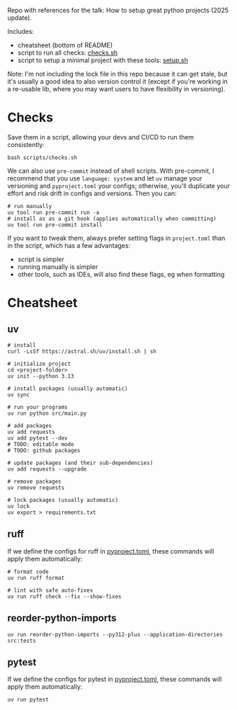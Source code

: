 Repo with references for the talk: How to setup great python projects (2025 update).

Includes:
- cheatsheet (bottom of README)
- script to run all checks: [checks.sh](./scripts/checks.sh)
- script to setup a minimal project with these tools: [setup.sh](./scripts/setup.sh)

Note: I'm not including the lock file in this repo because it can get stale, but it's usually a good idea to also version control it (except if you're working in a re-usable lib, where you may want users to have flexibility in versioning).

# Checks

Save them in a script, allowing your devs and CI/CD to run them consistently:

```shell
bash scripts/checks.sh
```

We can also use `pre-commit` instead of shell scripts. With pre-commit, I recommend that you use `language: system` and let `uv` manage your versioning and `pyproject.toml` your configs; otherwise, you'll duplicate your effort and risk drift in configs and versions. Then you can:

```shell
# run manually
uv tool run pre-commit run -a
# install as as a git hook (applies automatically when committing)
uv tool run pre-commit install
```

If you want to tweak them, always prefer setting flags in `project.toml` than in the script, which has a few advantages:
- script is simpler
- running manually is simpler
- other tools, such as IDEs, will also find these flags, eg when formatting

# Cheatsheet

## uv

```shell
# install
curl -LsSf https://astral.sh/uv/install.sh | sh

# initialize project
cd <project-folder>
uv init --python 3.13

# install packages (usually automatic)
uv sync

# run your programs
uv run python src/main.py

# add packages
uv add requests
uv add pytest --dev
# TODO: editable mode
# TODO: github packages

# update packages (and their sub-dependencies)
uv add requests --upgrade

# remove packages
uv remove requests

# lock packages (usually automatic)
uv lock
uv export > requirements.txt
```

## ruff

If we define the configs for ruff in [pyproject.toml](./pyproject.toml), these commands will apply them automatically:

```shell
# format code
uv run ruff format

# lint with safe auto-fixes
uv run ruff check --fix --show-fixes
```

## reorder-python-imports

```shell
uv run reorder-python-imports --py312-plus --application-directories src:tests
```

## pytest

If we define the configs for pytest in [pyproject.toml](./pyproject.toml), these commands will apply them automatically:

```shell
uv run pytest
```

